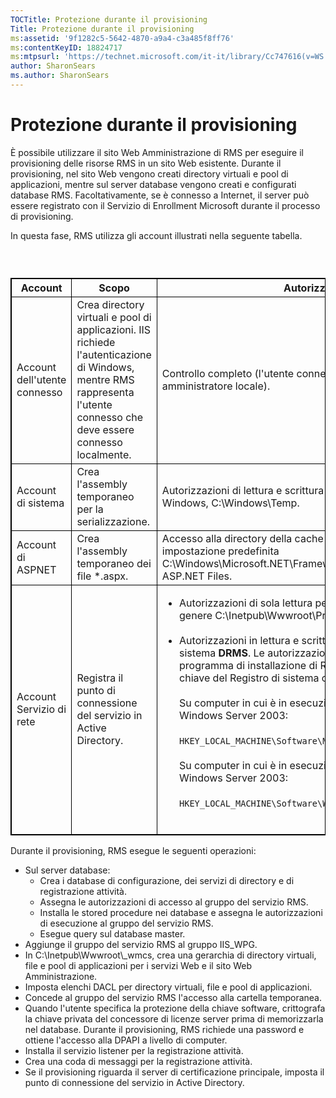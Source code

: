 ```yaml
---
TOCTitle: Protezione durante il provisioning
Title: Protezione durante il provisioning
ms:assetid: '9f1282c5-5642-4870-a9a4-c3a485f8ff76'
ms:contentKeyID: 18824717
ms:mtpsurl: 'https://technet.microsoft.com/it-it/library/Cc747616(v=WS.10)'
author: SharonSears
ms.author: SharonSears
---
```


Protezione durante il provisioning
==================================

È possibile utilizzare il sito Web Amministrazione di RMS per eseguire il provisioning delle risorse RMS in un sito Web esistente. Durante il provisioning, nel sito Web vengono creati directory virtuali e pool di applicazioni, mentre sul server database vengono creati e configurati database RMS. Facoltativamente, se è connesso a Internet, il server può essere registrato con il Servizio di Enrollment Microsoft durante il processo di provisioning.

In questa fase, RMS utilizza gli account illustrati nella seguente tabella.

###  

 
<table style="border:1px solid black;">
<colgroup>
<col width="33%" />
<col width="33%" />
<col width="33%" />
</colgroup>
<thead>
<tr class="header">
<th style="border:1px solid black;" >Account</th>
<th style="border:1px solid black;" >Scopo</th>
<th style="border:1px solid black;" >Autorizzazioni</th>
</tr>
</thead>
<tbody>
<tr class="odd">
<td style="border:1px solid black;">Account dell'utente connesso</td>
<td style="border:1px solid black;">Crea directory virtuali e pool di applicazioni. IIS richiede l'autenticazione di Windows, mentre RMS rappresenta l'utente connesso che deve essere connesso localmente.</td>
<td style="border:1px solid black;">Controllo completo (l'utente connesso deve essere un amministratore locale).</td>
</tr>
<tr class="even">
<td style="border:1px solid black;">Account di sistema</td>
<td style="border:1px solid black;">Crea l'assembly temporaneo per la serializzazione.</td>
<td style="border:1px solid black;">Autorizzazioni di lettura e scrittura per la cartella temporanea di Windows, C:\Windows\Temp.</td>
</tr>
<tr class="odd">
<td style="border:1px solid black;">Account di ASPNET</td>
<td style="border:1px solid black;">Crea l'assembly temporaneo dei file *.aspx.</td>
<td style="border:1px solid black;">Accesso alla directory della cache dell'assembly temporaneo, per impostazione predefinita C:\Windows\Microsoft.NET\Framework\v1.1.4322\Temporary ASP.NET Files.</td>
</tr>
<tr class="even">
<td style="border:1px solid black;">Account Servizio di rete</td>
<td style="border:1px solid black;">Registra il punto di connessione del servizio in Active Directory.</td>
<td style="border:1px solid black;"><ul>
<li>Autorizzazioni di sola lettura per il sito del provisioning (in genere C:\Inetpub\Wwwroot\Provisioning).<br />
<br />
</li>
<li>Autorizzazioni in lettura e scrittura per la chiave del Registro di sistema <strong>DRMS</strong>. Le autorizzazioni vengono concesse dal programma di installazione di RMS, il quale crea anche la chiave del Registro di sistema che segue.<br />
<br />
Su computer in cui è in esecuzione la versione a 32 bit di Windows Server 2003:<br />
<br />
<code>HKEY_LOCAL_MACHINE\Software\Microsoft\DRMS\1.0</code><br />
<br />
Su computer in cui è in esecuzione la versione a 64 bit di Windows Server 2003:<br />
<br />
<code>HKEY_LOCAL_MACHINE\Software\WOW6432Node\Microsoft\DRMS\1.0</code><br />
<br />
</li>
</ul></td>
</tr>
</tbody>
</table>
 

Durante il provisioning, RMS esegue le seguenti operazioni:

-   Sul server database:
    -   Crea i database di configurazione, dei servizi di directory e di registrazione attività.
    -   Assegna le autorizzazioni di accesso al gruppo del servizio RMS.
    -   Installa le stored procedure nei database e assegna le autorizzazioni di esecuzione al gruppo del servizio RMS.
    -   Esegue query sul database master.
-   Aggiunge il gruppo del servizio RMS al gruppo IIS\_WPG.
-   In C:\\Inetpub\\Wwwroot\\\_wmcs, crea una gerarchia di directory virtuali, file e pool di applicazioni per i servizi Web e il sito Web Amministrazione.
-   Imposta elenchi DACL per directory virtuali, file e pool di applicazioni.
-   Concede al gruppo del servizio RMS l'accesso alla cartella temporanea.
-   Quando l'utente specifica la protezione della chiave software, crittografa la chiave privata del concessore di licenze server prima di memorizzarla nel database. Durante il provisioning, RMS richiede una password e ottiene l'accesso alla DPAPI a livello di computer.
-   Installa il servizio listener per la registrazione attività.
-   Crea una coda di messaggi per la registrazione attività.
-   Se il provisioning riguarda il server di certificazione principale, imposta il punto di connessione del servizio in Active Directory.
